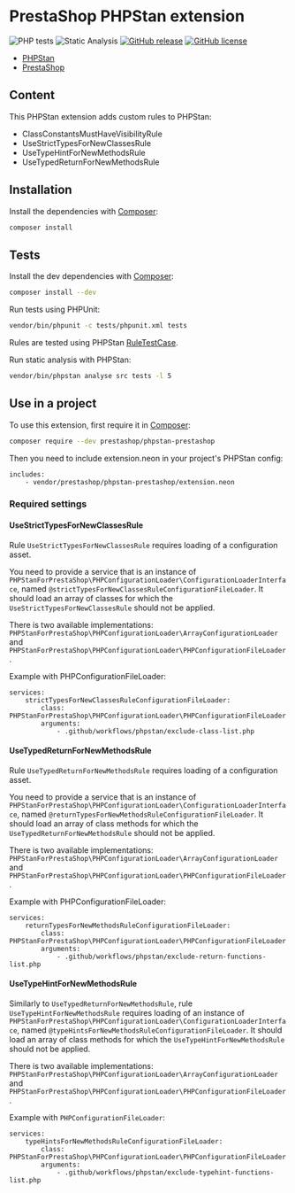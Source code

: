 # PrestaShop PHPStan extension

![PHP tests](https://github.com/prestashop/phpstan-prestashop/workflows/PHP%20tests/badge.svg)
![Static Analysis](https://github.com/PrestaShop/phpstan-prestashop/workflows/Static%20Analysis/badge.svg)
[![GitHub release](https://img.shields.io/github/v/release/prestashop/phpstan-prestashop)](https://github.com/PrestaShop/phpstan-prestashop)
[![GitHub license](https://img.shields.io/github/license/PrestaShop/phpstan-prestashop)](https://github.com/PrestaShop/phpstan-prestashop/LICENSE.md)

* [PHPStan](https://phpstan.org/)
* [PrestaShop](https://github.com/prestashop/prestashop)

## Content

This PHPStan extension adds custom rules to PHPStan:

- ClassConstantsMustHaveVisibilityRule
- UseStrictTypesForNewClassesRule
- UseTypeHintForNewMethodsRule
- UseTypedReturnForNewMethodsRule

## Installation

Install the dependencies with [Composer](https://getcomposer.org/):
```bash
composer install
```

## Tests

Install the dev dependencies with [Composer](https://getcomposer.org/):
```bash
composer install --dev
```

Run tests using PHPUnit:
```bash
vendor/bin/phpunit -c tests/phpunit.xml tests
```

Rules are tested using PHPStan [RuleTestCase](https://github.com/phpstan/phpstan-src/blob/master/src/Testing/RuleTestCase.php).

Run static analysis with PHPStan:
```bash
vendor/bin/phpstan analyse src tests -l 5
```

## Use in a project

To use this extension, first require it in [Composer](https://getcomposer.org/):

```bash
composer require --dev prestashop/phpstan-prestashop
```

Then you need to include extension.neon in your project's PHPStan config:

```neon
includes:
    - vendor/prestashop/phpstan-prestashop/extension.neon
```

### Required settings

#### UseStrictTypesForNewClassesRule

Rule `UseStrictTypesForNewClassesRule` requires loading of a configuration asset.

You need to provide a service that is an instance of `PHPStanForPrestaShop\PHPConfigurationLoader\ConfigurationLoaderInterface`,
named `@strictTypesForNewClassesRuleConfigurationFileLoader`. It should load an array of classes for which
the `UseStrictTypesForNewClassesRule` should not be applied.

There is two available implementations: `PHPStanForPrestaShop\PHPConfigurationLoader\ArrayConfigurationLoader`
and `PHPStanForPrestaShop\PHPConfigurationLoader\PHPConfigurationFileLoader`.

Example with PHPConfigurationFileLoader:

```neon
services:
	strictTypesForNewClassesRuleConfigurationFileLoader:
		class: PHPStanForPrestaShop\PHPConfigurationLoader\PHPConfigurationFileLoader
		arguments:
			- .github/workflows/phpstan/exclude-class-list.php
```

#### UseTypedReturnForNewMethodsRule

Rule `UseTypedReturnForNewMethodsRule` requires loading of a configuration asset.

You need to provide a service that is an instance of `PHPStanForPrestaShop\PHPConfigurationLoader\ConfigurationLoaderInterface`,
named `@returnTypesForNewMethodsRuleConfigurationFileLoader`. It should load an array of class methods for which
the `UseTypedReturnForNewMethodsRule` should not be applied.

There is two available implementations: `PHPStanForPrestaShop\PHPConfigurationLoader\ArrayConfigurationLoader`
and `PHPStanForPrestaShop\PHPConfigurationLoader\PHPConfigurationFileLoader`.

Example with PHPConfigurationFileLoader:

```neon
services:
	returnTypesForNewMethodsRuleConfigurationFileLoader:
		class: PHPStanForPrestaShop\PHPConfigurationLoader\PHPConfigurationFileLoader
		arguments:
			- .github/workflows/phpstan/exclude-return-functions-list.php
```

#### UseTypeHintForNewMethodsRule

Similarly to `UseTypedReturnForNewMethodsRule`, rule `UseTypeHintForNewMethodsRule` requires loading of an instance of `PHPStanForPrestaShop\PHPConfigurationLoader\ConfigurationLoaderInterface`,
named `@typeHintsForNewMethodsRuleConfigurationFileLoader`. It should load an array of class methods for which
the `UseTypeHintForNewMethodsRule` should not be applied.

There is two available implementations: `PHPStanForPrestaShop\PHPConfigurationLoader\ArrayConfigurationLoader`
and `PHPStanForPrestaShop\PHPConfigurationLoader\PHPConfigurationFileLoader`.

Example with `PHPConfigurationFileLoader`:

```neon
services:
    typeHintsForNewMethodsRuleConfigurationFileLoader:
        class: PHPStanForPrestaShop\PHPConfigurationLoader\PHPConfigurationFileLoader
        arguments:
            - .github/workflows/phpstan/exclude-typehint-functions-list.php
```
